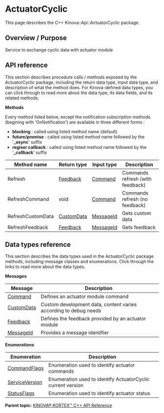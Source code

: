 # ActuatorCyclic

This page describes the C++ Kinova::Api::ActuatorCyclic package.

## Overview / Purpose

Service to exchange cyclic data with actuator module

## API reference

This section describes procedure calls / methods exposed by the ActuatorCyclic package, including the return data type, input data type, and description of what the method does. For Kinova-defined data types, you can click through to read more about the data type, its data fields, and its related methods.

 **Methods** 

Every method listed below, except the notification subscription methods \(begining with 'OnNotification'\) are available in three different forms :

-   **blocking** : called using listed method name \(default\)
-   **future/promise** : called using listed method name followed by the '**\_async**' suffix
-   **regiser callback** : called using listed method name followed by the '**\_callback**' suffix

|Method name|Return type|Input type|Description|
|-----------|-----------|----------|-----------|
|Refresh|[Feedback](msg_ActuatorCyclic_Feedback.md#)|[Command](msg_ActuatorCyclic_Command.md#)|Commands refresh \(with feedback\)|
|RefreshCommand|void|[Command](msg_ActuatorCyclic_Command.md#)|Commands refresh \(no feedback\)|
|RefreshCustomData|[CustomData](msg_ActuatorCyclic_CustomData.md#)|[MessageId](msg_ActuatorCyclic_MessageId.md#)|Gets custom data|
|RefreshFeedback|[Feedback](msg_ActuatorCyclic_Feedback.md#)|[MessageId](msg_ActuatorCyclic_MessageId.md#)|Gets feedback|

## Data types reference

This section describes the data types used in the ActuatorCyclic package methods, including message classes and enumerations. Click through the links to read more about the data types.

 **Messages** 

|Message|Description|
|-------|-----------|
|[Command](msg_ActuatorCyclic_Command.md#)|Defines an actuator module command|
|[CustomData](msg_ActuatorCyclic_CustomData.md#)|Custom development data, content varies according to debug needs|
|[Feedback](msg_ActuatorCyclic_Feedback.md#)|Defines the feedback provided by an actuator module|
|[MessageId](msg_ActuatorCyclic_MessageId.md#)|Provides a message identifier|

 **Enumerations** 

|Enumeration|Description|
|-----------|-----------|
|[CommandFlags](enm_ActuatorCyclic_CommandFlags.md#)|Enumeration used to identify actuator commands|
|[ServiceVersion](enm_ActuatorCyclic_ServiceVersion.md#)|Enumeration used to identify ActuatorCyclic current version|
|[StatusFlags](enm_ActuatorCyclic_StatusFlags.md#)|Enumeration used to identify actuator status|

**Parent topic:** [KINOVA® KORTEX™ C++ API Reference](../index.md#)

